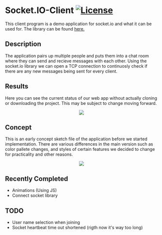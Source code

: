# Socket.IO-Client [![License](https://img.shields.io/badge/License-Apache%202.0-blue.svg)](https://opensource.org/licenses/Apache-2.0)
This client program is a demo application for socket.io and what it can be used for. The library can be found [here.](https://github.com/socketio/socket.io)

## Description
The application pairs up multiple people and puts them into a chat room where they can send and recieve messages
with each other. Using the socket.io library we can open a TCP connection to continuosly check if there are any new messages being sent for every client.

## Results
Here you can see the current status of our web app without actually cloning or downloading the project. This may be subject to change moving forward.

<p align= "center">
  <img src= "https://i.imgur.com/zI9xnMc.png"/>
</p>


## Concept
This is an early concept sketch file of the application before we started implementation. There are various differences in the main version such as color pallete changes, and styles of certain features we decided to change for practicality and other reasons.

<p align="center">
   <img src="https://i.imgur.com/icepLhp.png"/>
</p>

## Recently Completed
* Animations (Using JS)
* Connect socket library

## TODO
* User name selection when joining
* Socket heartbeat time out shortened (rigth now it's way too long)
